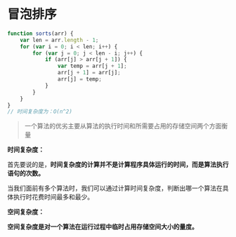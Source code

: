 # 冒泡排序

```javascript
function sorts(arr) {
    var len = arr.length - 1;
    for (var i = 0; i < len; i++) {
        for (var j = 0; j < len - i; j++) {
            if (arr[j] > arr[j + 1]) {
                var temp = arr[j + 1];
                arr[j + 1] = arr[j];
                arr[j] = temp;
            }
        }
    }
}
// 时间复杂度为：O(n^2)
```

> 一个算法的优劣主要从算法的执行时间和所需要占用的存储空间两个方面衡量

**时间复杂度：**

首先要说的是，**时间复杂度的计算并不是计算程序具体运行的时间，而是算法执行语句的次数。**

当我们面前有多个算法时，我们可以通过计算时间复杂度，判断出哪一个算法在具体执行时花费时间最多和最少。

**空间复杂度：**

**空间复杂度是对一个算法在运行过程中临时占用存储空间大小的量度。**

